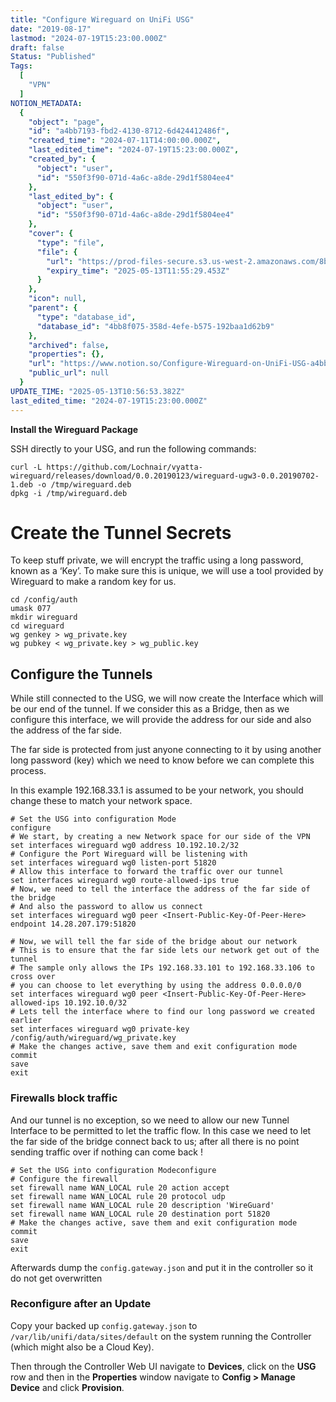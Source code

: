 ```yaml
---
title: "Configure Wireguard on UniFi USG"
date: "2019-08-17"
lastmod: "2024-07-19T15:23:00.000Z"
draft: false
Status: "Published"
Tags:
  [
    "VPN"
  ]
NOTION_METADATA:
  {
    "object": "page",
    "id": "a4bb7193-fbd2-4130-8712-6d424412486f",
    "created_time": "2024-07-11T14:00:00.000Z",
    "last_edited_time": "2024-07-19T15:23:00.000Z",
    "created_by": {
      "object": "user",
      "id": "550f3f90-071d-4a6c-a8de-29d1f5804ee4"
    },
    "last_edited_by": {
      "object": "user",
      "id": "550f3f90-071d-4a6c-a8de-29d1f5804ee4"
    },
    "cover": {
      "type": "file",
      "file": {
        "url": "https://prod-files-secure.s3.us-west-2.amazonaws.com/8bc3c4f0-c291-4309-a955-a5876c66b3de/2daf9917-5d3a-419c-83a2-f2f96c72c010/wireguard.png?X-Amz-Algorithm=AWS4-HMAC-SHA256&X-Amz-Content-Sha256=UNSIGNED-PAYLOAD&X-Amz-Credential=ASIAZI2LB4667CIMMLBF%2F20250513%2Fus-west-2%2Fs3%2Faws4_request&X-Amz-Date=20250513T105529Z&X-Amz-Expires=3600&X-Amz-Security-Token=IQoJb3JpZ2luX2VjEEMaCXVzLXdlc3QtMiJHMEUCIDAhoFeXJzWz8tnlsVTyaIqX7mdJT7y5UGUSGvI%2FwrsMAiEAk%2BbgcbQSw9P0zf%2Bu4FQttnXJAqCHnQ6z1NcA2lW55nQqiAQI7P%2F%2F%2F%2F%2F%2F%2F%2F%2F%2FARAAGgw2Mzc0MjMxODM4MDUiDF5mjTOkoEMyXZEoPircA0p6jkPeeEOM8lL4QjEPUM4YE%2FV34NAcR5557QExZEu59IVCsXEJicVvCf3mMq0ThmcDY6bNR0tG2J9h0W2Gd9KFq7i%2BTb1qBDuroj9WDlwMKJGPf%2BLNR2aZoXKb6aT3XJjro2xDMMs%2FBVseJx5nRENoXCwpI0kuI%2FYlgNRDKs9bJ0rIq%2By4IFIr%2F4OikTgRp7IYVDfngpQurMLkVoWSzqSSczJsbU1hKKYkJKmTdxIKzrboczutmurHhM77ceeapXZ08Md0v%2BAnkCGWWwQ69KhMfhZ0ypnuJLzTYe8SpDXmO3T6sDhSiQeBGC0DcGkusUTUk9%2F0LB3PgJG28W2l9VQRtBhqbKk23nCobVg5253bI3%2FuYM5bHzUj2ArZAPqx65n2CbEag0gMPt6CjKckiCXo7i3AwkUu56Z9%2BdtWKtcN4CLVdJgZCtTw9FKjA4KNhuiwsCivYaSMYezlTIZzND84bLWnSYj8kdNCjzpMQ41SSBXIuFP4LrLYSGloF6kNTzGg0GTPMDPYroFRIeUjh9%2F4Af28L2sx9prPGcL5CI%2FTszGMGN9aS3lnPAUct0N3hEDfVbclYgNES4CdIyKAwrGskUCQDBbLPVo669kP9JLkX%2BrPZRgsQ%2FUvM5siML7BjMEGOqUBZ%2FFJFf0rhPoCdKoUfDO7%2BaQj3YXstNVqPKImka%2F8fLmpiVSVlSWnAEBj5rAzGAXg%2FLj5NOczeY3m6FdPxeH%2BxyLN3G7eMU978FOrDRVHglIgerfkcK9472j7KwY698bEucZL2q8vtNoraZfLYubNaZKbauMCYBJ8yvOqfX7PUtA6QAP3waFopooMyoBijuUfXLj4%2BmO%2F%2FbEPEF55MtcZVKkRpk3G&X-Amz-Signature=b12965d459e5188250aab4f4c08dd723a495ff304ea3f1aee22a0a13d0c66494&X-Amz-SignedHeaders=host&x-id=GetObject",
        "expiry_time": "2025-05-13T11:55:29.453Z"
      }
    },
    "icon": null,
    "parent": {
      "type": "database_id",
      "database_id": "4bb8f075-358d-4efe-b575-192baa1d62b9"
    },
    "archived": false,
    "properties": {},
    "url": "https://www.notion.so/Configure-Wireguard-on-UniFi-USG-a4bb7193fbd2413087126d424412486f",
    "public_url": null
  }
UPDATE_TIME: "2025-05-13T10:56:53.382Z"
last_edited_time: "2024-07-19T15:23:00.000Z"
---
```


**Install the Wireguard Package**

SSH directly to your USG, and run the following commands:

```shell
curl -L https://github.com/Lochnair/vyatta-wireguard/releases/download/0.0.20190123/wireguard-ugw3-0.0.20190702-1.deb -o /tmp/wireguard.deb
dpkg -i /tmp/wireguard.deb
```

# Create the Tunnel Secrets

To keep stuff private, we will encrypt the traffic using a long password, known as a ‘Key’. To make sure this is unique, we will use a tool provided by Wireguard to make a random key for us.

```shell
cd /config/auth
umask 077
mkdir wireguard
cd wireguard
wg genkey > wg_private.key
wg pubkey < wg_private.key > wg_public.key
```

## Configure the Tunnels

While still connected to the USG, we will now create the Interface which will be our end of the tunnel. If we consider this as a Bridge, then as we configure this interface, we will provide the address for our side and also the address of the far side.

The far side is protected from just anyone connecting to it by using another long password (key) which we need to know before we can complete this process.

In this example 192.168.33.1 is assumed to be your network, you should change these to match your network space.

```shell
# Set the USG into configuration Mode
configure
# We start, by creating a new Network space for our side of the VPN
set interfaces wireguard wg0 address 10.192.10.2/32
# Configure the Port Wireguard will be listening with
set interfaces wireguard wg0 listen-port 51820
# Allow this interface to forward the traffic over our tunnel
set interfaces wireguard wg0 route-allowed-ips true
# Now, we need to tell the interface the address of the far side of the bridge
# And also the password to allow us connect
set interfaces wireguard wg0 peer <Insert-Public-Key-Of-Peer-Here> endpoint 14.28.207.179:51820

# Now, we will tell the far side of the bridge about our network
# This is to ensure that the far side lets our network get out of the tunnel
# The sample only allows the IPs 192.168.33.101 to 192.168.33.106 to cross over
# you can choose to let everything by using the address 0.0.0.0/0
set interfaces wireguard wg0 peer <Insert-Public-Key-Of-Peer-Here> allowed-ips 10.192.10.0/32
# Lets tell the interface where to find our long password we created earlier
set interfaces wireguard wg0 private-key /config/auth/wireguard/wg_private.key
# Make the changes active, save them and exit configuration mode
commit
save
exit
```

### Firewalls block traffic

And our tunnel is no exception, so we need to allow our new Tunnel Interface to be permitted to let the traffic flow. In this case we need to let the far side of the bridge connect back to us; after all there is no point sending traffic over if nothing can come back !

```shell
# Set the USG into configuration Modeconfigure
# Configure the firewall
set firewall name WAN_LOCAL rule 20 action accept
set firewall name WAN_LOCAL rule 20 protocol udp
set firewall name WAN_LOCAL rule 20 description 'WireGuard'
set firewall name WAN_LOCAL rule 20 destination port 51820
# Make the changes active, save them and exit configuration mode
commit
save
exit
```

Afterwards dump the `config.gateway.json` and put it in the controller so it do not get overwritten

### Reconfigure after an Update

Copy your backed up `config.gateway.json` to `/var/lib/unifi/data/sites/default` on the system running the Controller (which might also be a Cloud Key).

Then through the Controller Web UI navigate to **Devices**, click on the **USG** row and then in the **Properties** window navigate to **Config > Manage Device** and click **Provision**.

